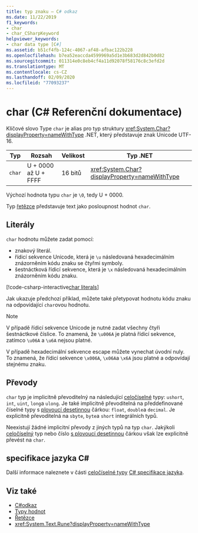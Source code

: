 ```yaml
---
title: typ znaku – C# odkaz
ms.date: 11/22/2019
f1_keywords:
- char
- char_CSharpKeyword
helpviewer_keywords:
- char data type [C#]
ms.assetid: b51cf4fb-124c-4067-af48-afbac122b228
ms.openlocfilehash: b7ea52eaccda4599969a5d1e3b683d2d842b0d82
ms.sourcegitcommit: 011314e0c8eb4cf4a11d92078f58176c8c3efd2d
ms.translationtype: MT
ms.contentlocale: cs-CZ
ms.lasthandoff: 02/09/2020
ms.locfileid: "77093237"
---
```

# <a name="char-c-reference"></a>char (C# Referenční dokumentace)

Klíčové slovo Type `char` je alias pro typ struktury <xref:System.Char?displayProperty=nameWithType> .NET, který představuje znak Unicode UTF-16.

|Typ|Rozsah|Velikost|Typ .NET|
|----------|-----------|----------|-------------------------|
|`char`|U + 0000 až U + FFFF|16 bitů|<xref:System.Char?displayProperty=nameWithType>|

Výchozí hodnota typu `char` je `\0`, tedy U + 0000.

Typ [řetězce](reference-types.md#the-string-type) představuje text jako posloupnost hodnot `char`.

## <a name="literals"></a>Literály

`char` hodnotu můžete zadat pomocí:

- znakový literál.
- řídicí sekvence Unicode, která je `\u` následovaná hexadecimálním znázorněním kódu znaku se čtyřmi symboly.
- šestnáctková řídicí sekvence, která je `\x` následovaná hexadecimálním znázorněním kódu znaku.

[!code-csharp-interactive[char literals](~/samples/csharp/language-reference/builtin-types/CharType.cs#Literals)]

Jak ukazuje předchozí příklad, můžete také přetypovat hodnotu kódu znaku na odpovídající `char`ovou hodnotu.

> [!NOTE]
> V případě řídicí sekvence Unicode je nutné zadat všechny čtyři šestnáctkové číslice. To znamená, že `\u006A` je platná řídicí sekvence, zatímco `\u06A` a `\u6A` nejsou platné.
>
> V případě hexadecimální sekvence escape můžete vynechat úvodní nuly. To znamená, že řídicí sekvence `\x006A`, `\x06A`a `\x6A` jsou platné a odpovídají stejnému znaku.

## <a name="conversions"></a>Převody

`char` typ je implicitně převoditelný na následující [celočíselné](integral-numeric-types.md) typy: `ushort`, `int`, `uint`, `long`a `ulong`. Je také implicitně převoditelná na předdefinované číselné typy s [plovoucí desetinnou](floating-point-numeric-types.md) čárkou: `float`, `double`a `decimal`. Je explicitně převoditelná na `sbyte`, `byte`a `short` integrálních typů.

Neexistují žádné implicitní převody z jiných typů na typ `char`. Jakýkoli [celočíselný](integral-numeric-types.md) typ nebo číslo [s plovoucí desetinnou](floating-point-numeric-types.md) čárkou však lze explicitně převést na `char`.

## <a name="c-language-specification"></a>specifikace jazyka C#

Další informace naleznete v části [celočíselné typy](~/_csharplang/spec/types.md#integral-types) [ C# specifikace jazyka](~/_csharplang/spec/introduction.md).

## <a name="see-also"></a>Viz také

- [C#odkaz](../index.md)
- [Typy hodnot](value-types.md)
- [Řetězce](../../programming-guide/strings/index.md)
- <xref:System.Text.Rune?displayProperty=nameWithType>
